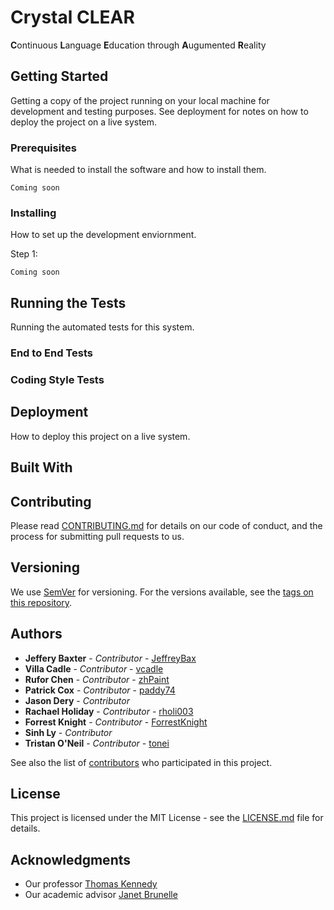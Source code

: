 # Crystal CLEAR
**C**ontinuous **L**anguage **E**ducation through **A**ugumented **R**eality

## Getting Started
Getting a copy of the project running on your local machine for development and testing purposes. See deployment for notes on how to deploy the project on a live system.

### Prerequisites
What is needed to install the software and how to install them.
```
Coming soon
```

### Installing
How to set up the development enviornment.

Step 1:
```
Coming soon
```

## Running the Tests
Running the automated tests for this system.

### End to End Tests


### Coding Style Tests


## Deployment
How to deploy this project on a live system.

## Built With


## Contributing
Please read [CONTRIBUTING.md](CONTRIBUTING.md) for details on our code of conduct, and the process for submitting pull requests to us.

## Versioning
We use [SemVer](http://semver.org/) for versioning. For the versions available, see the [tags on this repository]().

## Authors
* **Jeffery Baxter** - *Contributor* - [JeffreyBax](https://github.com/JeffreyBax)
* **Villa Cadle** - *Contributor* - [vcadle](https://github.com/vcadle)
* **Rufor Chen** - *Contributor* - [zhPaint](https://github.com/zhPaint)
* **Patrick Cox** - *Contributor* - [paddy74](https://github.com/paddy74)
* **Jason Dery** - *Contributor*
* **Rachael Holiday** - *Contributor* - [rholi003](https://github.com/rholi003)
* **Forrest Knight** - *Contributor* - [ForrestKnight](https://github.com/ForrestKnight)
* **Sinh Ly** - *Contributor*
* **Tristan O'Neil** - *Contributor* - [tonei](https://github.com/tonei)

See also the list of [contributors](https://github.com/paddy74/cs532-s17/graphs/contributors) who participated in this project.

## License
This project is licensed under the MIT License - see the [LICENSE.md](LICENSE.md) file for details.

## Acknowledgments
* Our professor [Thomas Kennedy](http://www.cs.odu.edu/~tkennedy/)
* Our academic advisor [Janet Brunelle](http://www.cs.odu.edu/~brunelle/)
